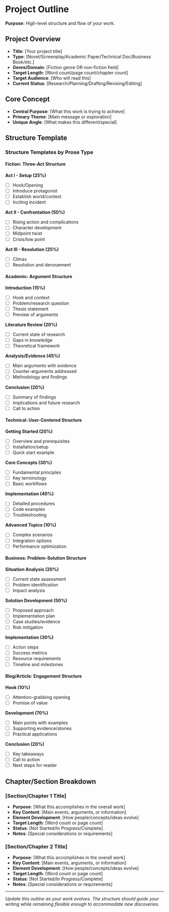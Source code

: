 # Project Outline

**Purpose**: High-level structure and flow of your work.

## Project Overview
- **Title**: [Your project title]
- **Type**: [Novel/Screenplay/Academic Paper/Technical Doc/Business Book/etc.]
- **Genre/Domain**: [Fiction genre OR non-fiction field]
- **Target Length**: [Word count/page count/chapter count]
- **Target Audience**: [Who will read this]
- **Current Status**: [Research/Planning/Drafting/Revising/Editing]

## Core Concept
- **Central Purpose**: [What this work is trying to achieve]
- **Primary Theme**: [Main message or exploration]
- **Unique Angle**: [What makes this different/special]

## Structure Template

### Structure Templates by Prose Type

#### Fiction: Three-Act Structure
**Act I - Setup (25%)**
- [ ] Hook/Opening
- [ ] Introduce protagonist
- [ ] Establish world/context
- [ ] Inciting incident

**Act II - Confrontation (50%)**
- [ ] Rising action and complications
- [ ] Character development
- [ ] Midpoint twist
- [ ] Crisis/low point

**Act III - Resolution (25%)**
- [ ] Climax
- [ ] Resolution and denouement

#### Academic: Argument Structure
**Introduction (15%)**
- [ ] Hook and context
- [ ] Problem/research question
- [ ] Thesis statement
- [ ] Preview of arguments

**Literature Review (20%)**
- [ ] Current state of research
- [ ] Gaps in knowledge
- [ ] Theoretical framework

**Analysis/Evidence (45%)**
- [ ] Main arguments with evidence
- [ ] Counter-arguments addressed
- [ ] Methodology and findings

**Conclusion (20%)**
- [ ] Summary of findings
- [ ] Implications and future research
- [ ] Call to action

#### Technical: User-Centered Structure
**Getting Started (20%)**
- [ ] Overview and prerequisites
- [ ] Installation/setup
- [ ] Quick start example

**Core Concepts (30%)**
- [ ] Fundamental principles
- [ ] Key terminology
- [ ] Basic workflows

**Implementation (40%)**
- [ ] Detailed procedures
- [ ] Code examples
- [ ] Troubleshooting

**Advanced Topics (10%)**
- [ ] Complex scenarios
- [ ] Integration options
- [ ] Performance optimization

#### Business: Problem-Solution Structure
**Situation Analysis (20%)**
- [ ] Current state assessment
- [ ] Problem identification
- [ ] Impact analysis

**Solution Development (50%)**
- [ ] Proposed approach
- [ ] Implementation plan
- [ ] Case studies/evidence
- [ ] Risk mitigation

**Implementation (30%)**
- [ ] Action steps
- [ ] Success metrics
- [ ] Resource requirements
- [ ] Timeline and milestones

#### Blog/Article: Engagement Structure
**Hook (10%)**
- [ ] Attention-grabbing opening
- [ ] Promise of value

**Development (70%)**
- [ ] Main points with examples
- [ ] Supporting evidence/stories
- [ ] Practical applications

**Conclusion (20%)**
- [ ] Key takeaways
- [ ] Call to action
- [ ] Next steps for reader

## Chapter/Section Breakdown

### [Section/Chapter 1 Title]
- **Purpose**: [What this accomplishes in the overall work]
- **Key Content**: [Main events, arguments, or information]
- **Element Development**: [How people/concepts/ideas evolve]
- **Target Length**: [Word count or page count]
- **Status**: [Not Started/In Progress/Complete]
- **Notes**: [Special considerations or requirements]

### [Section/Chapter 2 Title]
- **Purpose**: [What this accomplishes in the overall work]
- **Key Content**: [Main events, arguments, or information]
- **Element Development**: [How people/concepts/ideas evolve]
- **Target Length**: [Word count or page count]
- **Status**: [Not Started/In Progress/Complete]
- **Notes**: [Special considerations or requirements]

---

*Update this outline as your work evolves. The structure should guide your writing while remaining flexible enough to accommodate new discoveries.*
